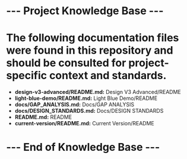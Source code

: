 
# --- Project Knowledge Base ---
# The following documentation files were found in this repository and should be consulted for project-specific context and standards.

- **design-v3-advanced/README.md:** Design V3 Advanced/README
- **light-blue-demo/README.md:** Light Blue Demo/README
- **docs/GAP_ANALYSIS.md:** Docs/GAP ANALYSIS
- **docs/DESIGN_STANDARDS.md:** Docs/DESIGN STANDARDS
- **README.md:** README
- **current-version/README.md:** Current Version/README
# --- End of Knowledge Base ---
